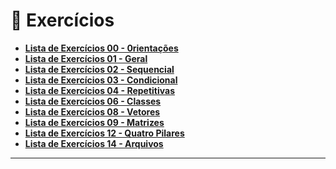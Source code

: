 # 🧩 Exercícios

* **[Lista de Exercícios 00 - 0rientações](exercicios/lista_exercicios_orientacoes.md)**
* **[Lista de Exercícios 01 - Geral](extras/lista_exercicios_01_final.md)**
* **[Lista de Exercícios 02 - Sequencial](exercicios/lista_exercicios_02_sequencial.md)**
* **[Lista de Exercícios 03 - Condicional](exercicios/lista_exercicios_03_condicional.md)**
* **[Lista de Exercícios 04 - Repetitivas](exercicios/lista_exercicios_04_repetitivas.md)**
* **[Lista de Exercícios 06 - Classes](exercicios/lista_exercicios_06_classes.md)**
* **[Lista de Exercícios 08 - Vetores](exercicios/lista_exercicios_08_vetores.md)**
* **[Lista de Exercícios 09 - Matrizes](exercicios/lista_exercicios_09_matrizes.md)**
* **[Lista de Exercícios 12 - Quatro Pilares](exercicios/lista_exercicios_12_quatro_pilares.md)**
* **[Lista de Exercícios 14 - Arquivos](exercicios/lista_exercicios_14_arquivos.md)**

---
